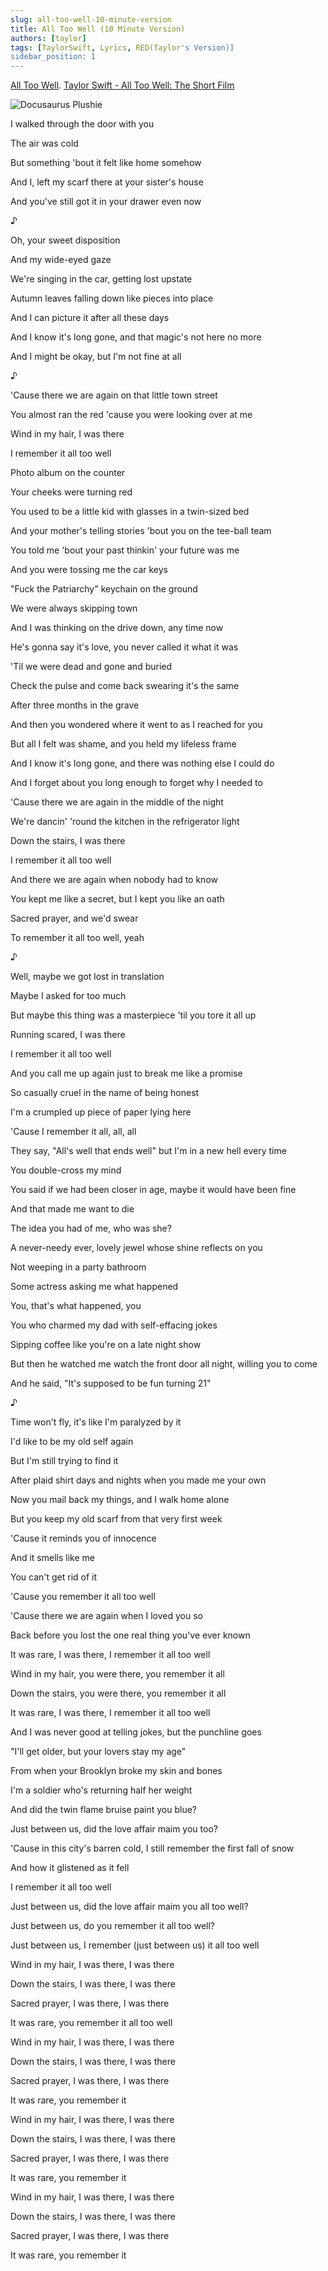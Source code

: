 ```yaml
---
slug: all-too-well-10-minute-version
title: All Too Well (10 Minute Version)
authors: [taylor]
tags: [TaylorSwift, Lyrics, RED(Taylor's Version)]
sidebar_position: 1
---
```


[All Too Well](https://open.spotify.com/track/5enxwA8aAbwZbf5qCHORXi?si=d3c3975fa4734275).
[Taylor Swift - All Too Well: The Short Film](https://www.youtube.com/watch?v=tollGa3S0o8)

![Docusaurus Plushie](./maxresdefault.jpg)

I walked through the door with you

The air was cold

But something 'bout it felt like home somehow

And I, left my scarf there at your sister's house

And you've still got it in your drawer even now

♪

Oh, your sweet disposition

And my wide-eyed gaze

We're singing in the car, getting lost upstate

Autumn leaves falling down like pieces into place

And I can picture it after all these days

And I know it's long gone, and that magic's not here no more

And I might be okay, but I'm not fine at all

♪

'Cause there we are again on that little town street

You almost ran the red 'cause you were looking over at me

Wind in my hair, I was there

I remember it all too well

Photo album on the counter

Your cheeks were turning red

You used to be a little kid with glasses in a twin-sized bed

And your mother's telling stories 'bout you on the tee-ball team

You told me 'bout your past thinkin' your future was me

And you were tossing me the car keys

"Fuck the Patriarchy" keychain on the ground

We were always skipping town

And I was thinking on the drive down, any time now

He's gonna say it's love, you never called it what it was

'Til we were dead and gone and buried

Check the pulse and come back swearing it's the same

After three months in the grave

And then you wondered where it went to as I reached for you

But all I felt was shame, and you held my lifeless frame

And I know it's long gone, and there was nothing else I could do

And I forget about you long enough to forget why I needed to

'Cause there we are again in the middle of the night

We're dancin' 'round the kitchen in the refrigerator light

Down the stairs, I was there

I remember it all too well

And there we are again when nobody had to know

You kept me like a secret, but I kept you like an oath

Sacred prayer, and we'd swear

To remember it all too well, yeah

♪
<!--truncate-->

Well, maybe we got lost in translation

Maybe I asked for too much

But maybe this thing was a masterpiece 'til you tore it all up

Running scared, I was there

I remember it all too well

And you call me up again just to break me like a promise

So casually cruel in the name of being honest

I'm a crumpled up piece of paper lying here

'Cause I remember it all, all, all

They say, "All's well that ends well" but I'm in a new hell every time

You double-cross my mind

You said if we had been closer in age, maybe it would have been fine

And that made me want to die

The idea you had of me, who was she?

A never-needy ever, lovely jewel whose shine reflects on you

Not weeping in a party bathroom

Some actress asking me what happened

You, that's what happened, you

You who charmed my dad with self-effacing jokes

Sipping coffee like you're on a late night show

But then he watched me watch the front door all night, willing you to come

And he said, "It's supposed to be fun turning 21"

♪

Time won't fly, it's like I'm paralyzed by it

I'd like to be my old self again

But I'm still trying to find it

After plaid shirt days and nights when you made me your own

Now you mail back my things, and I walk home alone

But you keep my old scarf from that very first week

'Cause it reminds you of innocence

And it smells like me

You can't get rid of it

'Cause you remember it all too well

'Cause there we are again when I loved you so

Back before you lost the one real thing you've ever known

It was rare, I was there, I remember it all too well

Wind in my hair, you were there, you remember it all

Down the stairs, you were there, you remember it all

It was rare, I was there, I remember it all too well

And I was never good at telling jokes, but the punchline goes

"I'll get older, but your lovers stay my age"

From when your Brooklyn broke my skin and bones

I'm a soldier who's returning half her weight

And did the twin flame bruise paint you blue?

Just between us, did the love affair maim you too?

'Cause in this city's barren cold, I still remember the first fall of snow

And how it glistened as it fell

I remember it all too well

Just between us, did the love affair maim you all too well?

Just between us, do you remember it all too well?

Just between us, I remember (just between us) it all too well

Wind in my hair, I was there, I was there

Down the stairs, I was there, I was there

Sacred prayer, I was there, I was there

It was rare, you remember it all too well

Wind in my hair, I was there, I was there

Down the stairs, I was there, I was there

Sacred prayer, I was there, I was there

It was rare, you remember it

Wind in my hair, I was there, I was there

Down the stairs, I was there, I was there

Sacred prayer, I was there, I was there

It was rare, you remember it

Wind in my hair, I was there, I was there

Down the stairs, I was there, I was there

Sacred prayer, I was there, I was there

It was rare, you remember it